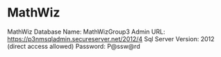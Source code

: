 # MathWiz
MathWiz
Database Name: MathWizGroup3
Admin URL: https://p3nmsqladmin.secureserver.net/2012/4
Sql Server Version: 2012 (direct access allowed)
Password: P@ssw@rd
